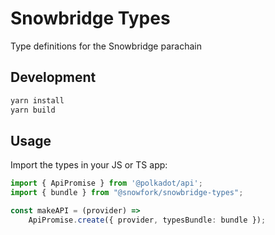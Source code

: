 # Snowbridge Types

Type definitions for the Snowbridge parachain

## Development

```bash
yarn install
yarn build
```

## Usage

Import the types in your JS or TS app:

```ts
import { ApiPromise } from '@polkadot/api';
import { bundle } from "@snowfork/snowbridge-types";

const makeAPI = (provider) =>
    ApiPromise.create({ provider, typesBundle: bundle });
```
